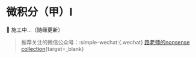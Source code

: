 # 微积分（甲）I

🚧 施工中...（随缘更新）

> 推荐关注的微信公众号：:simple-wechat:{.wechat} [路老师的nonsense collection](https://mp.weixin.qq.com/s/-hBAeed1AWT35l6Xc5svXQ){target=_blank}